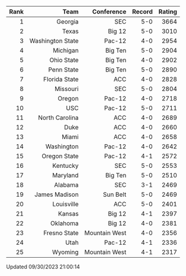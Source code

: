 | Rank  | Team                 | Conference           | Record   | Rating |
| ---:  | ---:                 | ---:                 | ---:     | ---:   |
| 1     | Georgia              | SEC                  | 5-0      | 3664   |
| 2     | Texas                | Big 12               | 5-0      | 3010   |
| 3     | Washington State     | Pac-12               | 4-0      | 2954   |
| 4     | Michigan             | Big Ten              | 5-0      | 2904   |
| 5     | Ohio State           | Big Ten              | 4-0      | 2902   |
| 6     | Penn State           | Big Ten              | 5-0      | 2890   |
| 7     | Florida State        | ACC                  | 4-0      | 2828   |
| 8     | Missouri             | SEC                  | 5-0      | 2804   |
| 9     | Oregon               | Pac-12               | 4-0      | 2718   |
| 10    | USC                  | Pac-12               | 5-0      | 2711   |
| 11    | North Carolina       | ACC                  | 4-0      | 2689   |
| 12    | Duke                 | ACC                  | 4-0      | 2660   |
| 13    | Miami                | ACC                  | 4-0      | 2658   |
| 14    | Washington           | Pac-12               | 4-0      | 2642   |
| 15    | Oregon State         | Pac-12               | 4-1      | 2572   |
| 16    | Kentucky             | SEC                  | 5-0      | 2553   |
| 17    | Maryland             | Big Ten              | 5-0      | 2510   |
| 18    | Alabama              | SEC                  | 3-1      | 2469   |
| 19    | James Madison        | Sun Belt             | 5-0      | 2469   |
| 20    | Louisville           | ACC                  | 5-0      | 2401   |
| 21    | Kansas               | Big 12               | 4-1      | 2397   |
| 22    | Oklahoma             | Big 12               | 4-0      | 2381   |
| 23    | Fresno State         | Mountain West        | 4-0      | 2356   |
| 24    | Utah                 | Pac-12               | 4-1      | 2336   |
| 25    | Wyoming              | Mountain West        | 4-1      | 2317   |

Updated 09/30/2023 21:00:14

